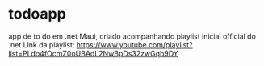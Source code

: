 # todoapp
app de to do em .net Maui, criado acompanhando playlist inicial official do .net
Link da playlist: https://www.youtube.com/playlist?list=PLdo4fOcmZ0oUBAdL2NwBpDs32zwGqb9DY
